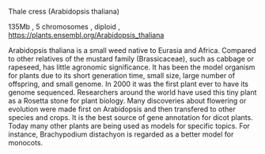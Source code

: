 
Thale cress (Arabidopsis thaliana)

135Mb , 5 chromosomes , diploid , https://plants.ensembl.org/Arabidopsis_thaliana

Arabidopsis thaliana is a small weed native to Eurasia and Africa. Compared to other relatives of the mustard family (Brassicaceae), such as cabbage or rapeseed, has little agronomic significance. It has been the model organism for plants due to its short generation time, small size, large number of offspring, and small genome. In 2000 it was the first plant ever to have its genome sequenced. Researchers around the world have used this tiny plant as a Rosetta stone for plant biology. Many discoveries about flowering or evolution were made first on Arabidopsis and then transfered to other species and crops. It is the best source of gene annotation for dicot plants. Today many other plants are being used as models for specific topics. For instance, Brachypodium distachyon is regarded as a better model for monocots.
